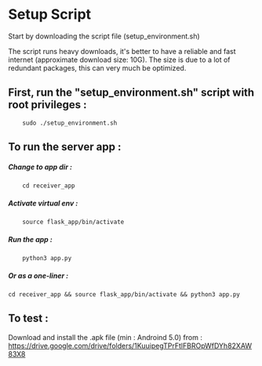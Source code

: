 # Setup Script

  Start by downloading the script file (setup_environment.sh)
  
  The script runs heavy downloads, it's better to have a reliable and fast internet (approximate download size: 10G). The size is due to a lot of redundant packages, this can very much be optimized.


## First, run the "setup_environment.sh" script with root privileges : 
		sudo ./setup_environment.sh



## To run the server app :
##### Change to app dir : 
		cd receiver_app
##### Activate virtual env :
		source flask_app/bin/activate
##### Run the app :
		python3 app.py

##### Or as a one-liner :	
	cd receiver_app && source flask_app/bin/activate && python3 app.py



## To test :
Download and install the .apk file (min : Androind 5.0) from :  
https://drive.google.com/drive/folders/1KuuipegTPrFtlFBROpWfDYh82XAW83X8
